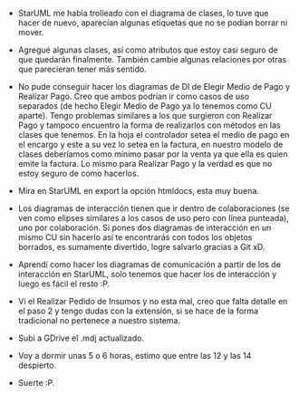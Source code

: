 * StarUML me había trolleado con el diagrama de clases, lo tuve que hacer de nuevo, aparecían algunas etiquetas que no se podían borrar ni mover.

* Agregué algunas clases, así como atributos que estoy casi seguro de que quedarán finalmente. También cambie algunas relaciones por otras que parecieran tener más sentido.

* No pude conseguir hacer los diagramas de DI de Elegir Medio de Pago y Realizar Pago. Creo que ambos podrían ir como casos de uso separados (de hecho Elegir Medio de Pago ya lo tenemos como CU aparte). Tengo problemas similares a los que surgieron con Realizar Pago y tampoco encuentro la forma de realizarlos con métodos en las clases que tenemos. En la hoja el controlador setea el medio de pago en el encargo y este a su vez lo setea en la factura, en nuestro modelo de clases deberíamos como mínimo pasar por la venta ya que ella es quien emite la factura. Lo mismo para Realizar Pago y la verdad es que no estoy seguro de como hacerlos.

* Mira en StarUML en export la opción htmldocs, esta muy buena.

* Los diagramas de interacción tienen que ir dentro de colaboraciones (se ven como elipses similares a los casos de uso pero con línea punteada), uno por colaboración. Si pones dos diagramas de interacción en un mismo CU sin hacerlo así te encontrarás con todos los objetos borrados, es sumamente divertido, logre salvarlo gracias a Git xD.

* Aprendí como hacer los diagramas de comunicación a partir de los de interacción en StarUML, solo tenemos que hacer los de interacción y luego es fácil el resto :P.

* Vi el Realizar Pedido de Insumos y no esta mal, creo que falta detalle en el paso 2 y tengo dudas con la extensión, si se hace de la forma tradicional no pertenece a nuestro sistema.

* Subi a GDrive el .mdj actualizado.

* Voy a dormir unas 5 o 6 horas, estimo que entre las 12 y las 14 despierto.

* Suerte :P.
